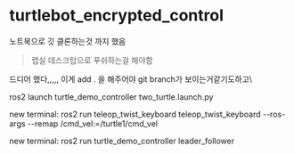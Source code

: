# turtlebot_encrypted_control

노트북으로 깃 클론하는것 까지 했음
> 랩실 데스크탑으로 푸쉬하는걸 해야함

드디어 했다,,,,, 이게 add . 을 해주어야 git branch가 보이는거같기도하고\

ros2 launch turtle_demo_controller two_turtle.launch.py

new terminal:
ros2 run teleop_twist_keyboard teleop_twist_keyboard --ros-args --remap /cmd_vel:=/turtle1/cmd_vel 

new terminal:
ros2 run turtle_demo_controller leader_follower
